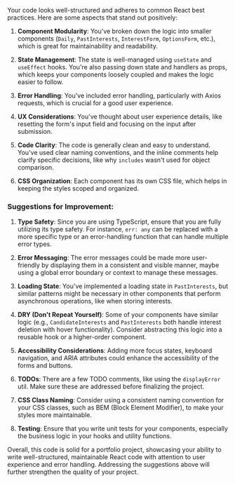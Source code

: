 Your code looks well-structured and adheres to common React best practices. Here are some aspects that stand out positively:

1. **Component Modularity**: You've broken down the logic into smaller components (`Daily`, `PastInterests`, `InterestForm`, `OptionsForm`, etc.), which is great for maintainability and readability.

2. **State Management**: The state is well-managed using `useState` and `useEffect` hooks. You're also passing down state and handlers as props, which keeps your components loosely coupled and makes the logic easier to follow.

3. **Error Handling**: You've included error handling, particularly with Axios requests, which is crucial for a good user experience.

4. **UX Considerations**: You've thought about user experience details, like resetting the form's input field and focusing on the input after submission.

5. **Code Clarity**: The code is generally clean and easy to understand. You've used clear naming conventions, and the inline comments help clarify specific decisions, like why `includes` wasn't used for object comparison.

6. **CSS Organization**: Each component has its own CSS file, which helps in keeping the styles scoped and organized.

### Suggestions for Improvement:

1. **Type Safety**: Since you are using TypeScript, ensure that you are fully utilizing its type safety. For instance, `err: any` can be replaced with a more specific type or an error-handling function that can handle multiple error types.

2. **Error Messaging**: The error messages could be made more user-friendly by displaying them in a consistent and visible manner, maybe using a global error boundary or context to manage these messages.

3. **Loading State**: You've implemented a loading state in `PastInterests`, but similar patterns might be necessary in other components that perform asynchronous operations, like when storing interests.

4. **DRY (Don't Repeat Yourself)**: Some of your components have similar logic (e.g., `CandidateInterests` and `PastInterests` both handle interest deletion with hover functionality). Consider abstracting this logic into a reusable hook or a higher-order component.

5. **Accessibility Considerations**: Adding more focus states, keyboard navigation, and ARIA attributes could enhance the accessibility of the forms and buttons.

6. **TODOs**: There are a few TODO comments, like using the `displayError` util. Make sure these are addressed before finalizing the project.

7. **CSS Class Naming**: Consider using a consistent naming convention for your CSS classes, such as BEM (Block Element Modifier), to make your styles more maintainable.

8. **Testing**: Ensure that you write unit tests for your components, especially the business logic in your hooks and utility functions.

Overall, this code is solid for a portfolio project, showcasing your ability to write well-structured, maintainable React code with attention to user experience and error handling. Addressing the suggestions above will further strengthen the quality of your project.
